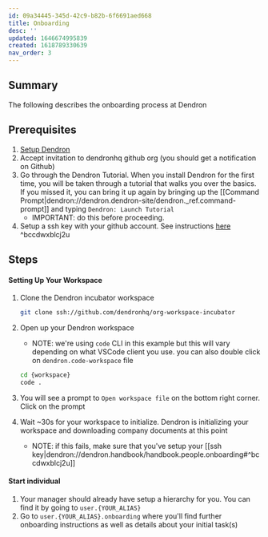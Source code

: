 ```yaml
---
id: 09a34445-345d-42c9-b82b-6f6691aed668
title: Onboarding
desc: ''
updated: 1646674995839
created: 1618789330639
nav_order: 3
---
```


## Summary

The following describes the onboarding process at Dendron

## Prerequisites
1. [Setup Dendron](https://wiki.dendron.so/notes/678c77d9-ef2c-4537-97b5-64556d6337f1.html) 
1. Accept invitation to dendronhq github org (you should get a notification on Github)
1. Go through the Dendron Tutorial. When you install Dendron for the first time, you will be taken through a tutorial that walks you over the basics. If you missed it, you can bring it up again by bringing up the [[Command Prompt|dendron://dendron.dendron-site/dendron._ref.command-prompt]] and typing `Dendron: Launch Tutorial`
    - IMPORTANT: do this before proceeding. 
1. Setup a ssh key with your github account. See instructions [here](https://docs.github.com/en/authentication/connecting-to-github-with-ssh/adding-a-new-ssh-key-to-your-github-account) ^bccdwxblcj2u

## Steps

#### Setting Up Your Workspace 
1. Clone the Dendron incubator workspace 
    ```sh
    git clone ssh://github.com/dendronhq/org-workspace-incubator
    ```

1. Open up your Dendron workspace
    - NOTE: we're using `code` CLI in this example but this will vary depending on what VSCode client you use. you can also double click on `dendron.code-workspace` file 
    ```sh
    cd {workspace}
    code .
    ```
1. You will see a prompt to `Open workspace file` on the bottom right corner. Click on the prompt
1. Wait ~30s for your workspace to initialize. Dendron is initializing your workspace and downloading company documents at this point
    - NOTE: if this fails, make sure that you've setup your [[ssh key|dendron://dendron.handbook/handbook.people.onboarding#^bccdwxblcj2u]]

#### Start individual 
1. Your manager should already have setup a hierarchy for you. You can find it by going to `user.{YOUR_ALIAS}`
1. Go to `user.{YOUR_ALIAS}.onboarding` where you'll find further onboarding instructions as well as details about your initial task(s)

